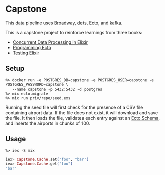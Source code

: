 # Capstone

This data pipeline uses [Broadway](https://elixir-broadway.org), [dets](https://www.erlang.org/doc/man/dets.html), [Ecto](https://hexdocs.pm/ecto/Ecto.html), and [kafka](https://kafka.apache.org).

This is a capstone project to reinforce learnings from three books:

- [Concurrent Data Processing in Elixir](https://pragprog.com/titles/sgdpelixir/concurrent-data-processing-in-elixir/)
- [Programming Ecto](https://pragprog.com/titles/wmecto/programming-ecto/)
- [Testing Elixir](https://pragprog.com/titles/lmelixir/testing-elixir/)

## Setup
```
%> docker run -e POSTGRES_DB=capstone -e POSTGRES_USER=capstone -e POSTGRES_PASSWORD=capstone \
   --name capstone -p 5432:5432 -d postgres
%> mix ecto.migrate
%> mix run priv/repo/seed.exs
```

Running the seed file will first check for the presence of a CSV file containing airport data.
If the file does not exist, it will download and save the file.
It then loads the file, validates each entry against an [Ecto.Schema](https://hexdocs.pm/ecto/Ecto.Schema.html), and inserts the airports in chunks of 100.

## Usage

```
%> iex -S mix
```

```elixir
iex> Capstone.Cache.set("foo", "bar")
iex> Capstone.Cache.get("foo")
"bar"
```